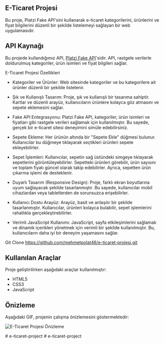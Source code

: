 ## E-Ticaret Projesi

Bu proje, Platzi Fake API'sini kullanarak e-ticaret kategorilerini, ürünlerini ve fiyat bilgilerini düzenli bir şekilde listelemeyi sağlayan bir web uygulamasıdır.

## API Kaynağı

Bu projede kullandığımız API, [Platzi Fake API](https://fakeapi.platzi.com/)'sidir. API, rastgele verilerle doldurulmuş kategoriler, ürün isimleri ve fiyat bilgileri sağlar.

E-Ticaret Projesi Özellikleri

- Kategoriler ve Ürünler: Web sitesinde kategoriler ve bu kategorilere ait ürünler düzenli bir şekilde listelenir. 

- Şık ve Kullanışlı Tasarım: Proje, şık ve kullanışlı bir tasarıma sahiptir. Kartlar ve düzenli arayüz, kullanıcıların ürünlere kolayca göz atmasını ve sepete eklemesini sağlar.

- Fake API Entegrasyonu: Platzi Fake API, kategoriler, ürün isimleri ve fiyatları gibi rastgele verileri sağlamak için kullanılmıştır. Bu sayede, gerçek bir e-ticaret sitesi deneyimini simüle edebilirsiniz.

- Sepete Ekleme: Her ürünün altında bir "Sepete Ekle" düğmesi bulunur. Kullanıcılar bu düğmeye tıklayarak seçtikleri ürünleri sepete ekleyebilirler.

- Sepet İşlemleri: Kullanıcılar, sepetin sağ üstündeki simgeye tıklayarak sepetlerini görüntüleyebilirler. Sepetteki ürünleri görebilir, ürün sayısını ve toplam fiyatı güncel olarak takip edebilirler. Ayrıca, sepetten ürün çıkarma işlemi de desteklenir.

- Duyarlı Tasarım (Responsive Design): Proje, farklı ekran boyutlarına uyum sağlayacak şekilde tasarlanmıştır. Bu sayede, kullanıcılar mobil cihazlardan veya tabletlerden de sorunsuzca erişebilirler.

- Kullanıcı Dostu Arayüz: Arayüz, basit ve anlaşılır bir şekilde tasarlanmıştır. Kullanıcılar, ürünleri kolayca bulabilir, sepet işlemlerini rahatlıkla gerçekleştirebilirler.

- Verimli JavaScript Kullanımı: JavaScript, sayfa etkileşimlerini sağlamak ve dinamik içerikleri yönetmek için verimli bir şekilde kullanılmıştır. Bu, kullanıcıların daha iyi bir deneyim yaşamasını sağlar.

Git Clone https://github.com/mehmetpolat46/e-ticaret-projesi.git

## Kullanılan Araçlar

Proje geliştirilirken aşağıdaki araçlar kullanılmıştır:

- HTML5
- CSS3
- JavaScript

## Önizleme

Aşağıdaki GIF, projenin çalışma önizlemesini göstermektedir:

![E-Ticaret Projesi Önizleme](e-ticaret.gif)

#   e - t i c a r e t - p r o j e c t 
 
 #   e - t i c a r e t - p r o j e c t 
 
 
